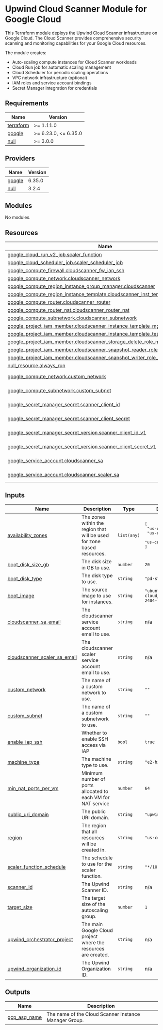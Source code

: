 # Upwind Cloud Scanner Module for Google Cloud

This Terraform module deploys the Upwind Cloud Scanner infrastructure on Google Cloud. The Cloud Scanner
provides comprehensive security scanning and monitoring capabilities for your Google Cloud resources.

The module creates:

- Auto-scaling compute instances for Cloud Scanner workloads
- Cloud Run job for automatic scaling management
- Cloud Scheduler for periodic scaling operations
- VPC network infrastructure (optional)
- IAM roles and service account bindings
- Secret Manager integration for credentials

<!-- BEGIN_TF_DOCS -->
## Requirements

| Name | Version |
|------|---------|
| <a name="requirement_terraform"></a> [terraform](#requirement\_terraform) | >= 1.11.0 |
| <a name="requirement_google"></a> [google](#requirement\_google) | >= 6.23.0, <= 6.35.0 |
| <a name="requirement_null"></a> [null](#requirement\_null) | >= 3.0.0 |

## Providers

| Name | Version |
|------|---------|
| <a name="provider_google"></a> [google](#provider\_google) | 6.35.0 |
| <a name="provider_null"></a> [null](#provider\_null) | 3.2.4 |

## Modules

No modules.

## Resources

| Name | Type |
|------|------|
| [google_cloud_run_v2_job.scaler_function](https://registry.terraform.io/providers/hashicorp/google/latest/docs/resources/cloud_run_v2_job) | resource |
| [google_cloud_scheduler_job.scaler_scheduler_job](https://registry.terraform.io/providers/hashicorp/google/latest/docs/resources/cloud_scheduler_job) | resource |
| [google_compute_firewall.cloudscanner_fw_iap_ssh](https://registry.terraform.io/providers/hashicorp/google/latest/docs/resources/compute_firewall) | resource |
| [google_compute_network.cloudscanner_network](https://registry.terraform.io/providers/hashicorp/google/latest/docs/resources/compute_network) | resource |
| [google_compute_region_instance_group_manager.cloudscanner](https://registry.terraform.io/providers/hashicorp/google/latest/docs/resources/compute_region_instance_group_manager) | resource |
| [google_compute_region_instance_template.cloudscanner_inst_templates](https://registry.terraform.io/providers/hashicorp/google/latest/docs/resources/compute_region_instance_template) | resource |
| [google_compute_router.cloudscanner_router](https://registry.terraform.io/providers/hashicorp/google/latest/docs/resources/compute_router) | resource |
| [google_compute_router_nat.cloudscanner_router_nat](https://registry.terraform.io/providers/hashicorp/google/latest/docs/resources/compute_router_nat) | resource |
| [google_compute_subnetwork.cloudscanner_subnetwork](https://registry.terraform.io/providers/hashicorp/google/latest/docs/resources/compute_subnetwork) | resource |
| [google_project_iam_member.cloudscanner_instance_template_mgmt_member](https://registry.terraform.io/providers/hashicorp/google/latest/docs/resources/project_iam_member) | resource |
| [google_project_iam_member.cloudscanner_instance_template_test_creation_member](https://registry.terraform.io/providers/hashicorp/google/latest/docs/resources/project_iam_member) | resource |
| [google_project_iam_member.cloudscanner_storage_delete_role_member](https://registry.terraform.io/providers/hashicorp/google/latest/docs/resources/project_iam_member) | resource |
| [google_project_iam_member.cloudscanner_snapshot_reader_role_member](https://registry.terraform.io/providers/hashicorp/google/latest/docs/resources/project_iam_member) | resource |
| [google_project_iam_member.cloudscanner_snapshot_writer_role_member](https://registry.terraform.io/providers/hashicorp/google/latest/docs/resources/project_iam_member) | resource |
| [null_resource.always_run](https://registry.terraform.io/providers/hashicorp/null/latest/docs/resources/resource) | resource |
| [google_compute_network.custom_network](https://registry.terraform.io/providers/hashicorp/google/latest/docs/data-sources/compute_network) | data source |
| [google_compute_subnetwork.custom_subnet](https://registry.terraform.io/providers/hashicorp/google/latest/docs/data-sources/compute_subnetwork) | data source |
| [google_secret_manager_secret.scanner_client_id](https://registry.terraform.io/providers/hashicorp/google/latest/docs/data-sources/secret_manager_secret) | data source |
| [google_secret_manager_secret.scanner_client_secret](https://registry.terraform.io/providers/hashicorp/google/latest/docs/data-sources/secret_manager_secret) | data source |
| [google_secret_manager_secret_version.scanner_client_id_v1](https://registry.terraform.io/providers/hashicorp/google/latest/docs/data-sources/secret_manager_secret_version) | data source |
| [google_secret_manager_secret_version.scanner_client_secret_v1](https://registry.terraform.io/providers/hashicorp/google/latest/docs/data-sources/secret_manager_secret_version) | data source |
| [google_service_account.cloudscanner_sa](https://registry.terraform.io/providers/hashicorp/google/latest/docs/data-sources/service_account) | data source |
| [google_service_account.cloudscanner_scaler_sa](https://registry.terraform.io/providers/hashicorp/google/latest/docs/data-sources/service_account) | data source |

## Inputs

| Name | Description | Type | Default | Required |
|------|-------------|------|---------|:--------:|
| <a name="input_availability_zones"></a> [availability\_zones](#input\_availability\_zones) | The zones within the region that will be used for zone based resources. | `list(any)` | <pre>[<br/>  "us-central1-a",<br/>  "us-central1-b",<br/>  "us-central1-c"<br/>]</pre> | no |
| <a name="input_boot_disk_size_gb"></a> [boot\_disk\_size\_gb](#input\_boot\_disk\_size\_gb) | The disk size in GB to use. | `number` | `20` | no |
| <a name="input_boot_disk_type"></a> [boot\_disk\_type](#input\_boot\_disk\_type) | The disk type to use. | `string` | `"pd-standard"` | no |
| <a name="input_boot_image"></a> [boot\_image](#input\_boot\_image) | The source image to use for instances. | `string` | `"ubuntu-os-cloud/ubuntu-2404-lts-amd64"` | no |
| <a name="input_cloudscanner_sa_email"></a> [cloudscanner\_sa\_email](#input\_cloudscanner\_sa\_email) | The cloudscanner service account email to use. | `string` | n/a | yes |
| <a name="input_cloudscanner_scaler_sa_email"></a> [cloudscanner\_scaler\_sa\_email](#input\_cloudscanner\_scaler\_sa\_email) | The cloudscanner scaler service account email to use. | `string` | n/a | yes |
| <a name="input_custom_network"></a> [custom\_network](#input\_custom\_network) | The name of a custom network to use. | `string` | `""` | no |
| <a name="input_custom_subnet"></a> [custom\_subnet](#input\_custom\_subnet) | The name of a custom subnetwork to use. | `string` | `""` | no |
| <a name="input_enable_iap_ssh"></a> [enable\_iap\_ssh](#input\_enable\_iap\_ssh) | Whether to enable SSH access via IAP | `bool` | `true` | no |
| <a name="input_machine_type"></a> [machine\_type](#input\_machine\_type) | The machine type to use. | `string` | `"e2-highmem-2"` | no |
| <a name="input_min_nat_ports_per_vm"></a> [min\_nat\_ports\_per\_vm](#input\_min\_nat\_ports\_per\_vm) | Minimum number of ports allocated to each VM for NAT service | `number` | `64` | no |
| <a name="input_public_uri_domain"></a> [public\_uri\_domain](#input\_public\_uri\_domain) | The public URI domain. | `string` | `"upwind.io"` | no |
| <a name="input_region"></a> [region](#input\_region) | The region that all resources will be created in. | `string` | `"us-central1"` | no |
| <a name="input_scaler_function_schedule"></a> [scaler\_function\_schedule](#input\_scaler\_function\_schedule) | The schedule to use for the scaler function. | `string` | `"*/10 * * * *"` | no |
| <a name="input_scanner_id"></a> [scanner\_id](#input\_scanner\_id) | The Upwind Scanner ID. | `string` | n/a | yes |
| <a name="input_target_size"></a> [target\_size](#input\_target\_size) | The target size of the autoscaling group. | `number` | `1` | no |
| <a name="input_upwind_orchestrator_project"></a> [upwind\_orchestrator\_project](#input\_upwind\_orchestrator\_project) | The main Google Cloud project where the resources are created. | `string` | n/a | yes |
| <a name="input_upwind_organization_id"></a> [upwind\_organization\_id](#input\_upwind\_organization\_id) | The Upwind Organization ID. | `string` | n/a | yes |

## Outputs

| Name | Description |
|------|-------------|
| <a name="output_gcp_asg_name"></a> [gcp\_asg\_name](#output\_gcp\_asg\_name) | The name of the Cloud Scanner Instance Manager Group. |
<!-- END_TF_DOCS -->
